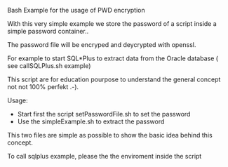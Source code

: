 Bash Example for the usage of PWD encryption

With this very simple example we store the password of a script inside a simple password container..

The password file will be encryped and deycrypted with openssl.

For example to start SQL*Plus to extract data from the Oracle database ( see callSQLPlus.sh example)

This script are for education pourpose to understand the general concept not not 100% perfekt .-).

Usage:

- Start first the script setPasswordFile.sh to set the password
- Use the simpleExample.sh to extract the password


This two files are simple as possible to show the basic idea behind this concept.

To call sqlplus example, please the the enviroment inside the script 

